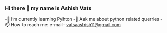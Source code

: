 ### Hi there 👋 my name is Ashish Vats

<h1Name style="color:blue;"></h1>

-🌱 I’m currently learning Pyhton 
-💬 Ask me about python related querries
-📫 How to reach me: e-mail- vatsaashish11@gmail.com


